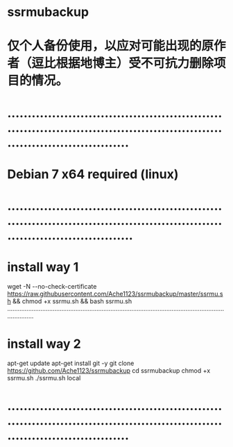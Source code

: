 # ssrmubackup
# 仅个人备份使用，以应对可能出现的原作者（逗比根据地博主）受不可抗力删除项目的情况。

# ........................................................................................................................................
# Debian 7 x64 required (linux)
# .........................................................................................................................................
# install way 1
wget -N --no-check-certificate https://raw.githubusercontent.com/Ache1123/ssrmubackup/master/ssrmu.sh && chmod +x ssrmu.sh && bash ssrmu.sh
...........................................................................................................................................
# install way 2
apt-get update
apt-get install git -y
git clone https://github.com/Ache1123/ssrmubackup
cd ssrmubackup
chmod +x ssrmu.sh
./ssrmu.sh local
# ........................................................................................................................................
